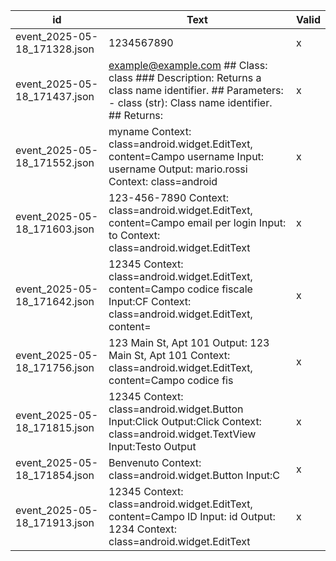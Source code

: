 | id | Text | Valid |
| --- | --- | --- |
| event_2025-05-18_171328.json | 1234567890 | x |
| event_2025-05-18_171437.json | example@example.com   ## Class: class ### Description: Returns a class name identifier.  ## Parameters: - class (str): Class name identifier.  ## Returns: | x |
| event_2025-05-18_171552.json | myname   Context: class=android.widget.EditText, content=Campo username Input: username Output: mario.rossi  Context: class=android | x |
| event_2025-05-18_171603.json | 123-456-7890  Context: class=android.widget.EditText, content=Campo email per login Input: to  Context: class=android.widget.EditText | x |
| event_2025-05-18_171642.json | 12345  Context: class=android.widget.EditText, content=Campo codice fiscale Input:CF  Context: class=android.widget.EditText, content= | x |
| event_2025-05-18_171756.json | 123 Main St, Apt 101 Output: 123 Main St, Apt 101  Context: class=android.widget.EditText, content=Campo codice fis | x |
| event_2025-05-18_171815.json | 12345   Context: class=android.widget.Button Input:Click Output:Click  Context: class=android.widget.TextView Input:Testo Output | x |
| event_2025-05-18_171854.json | Benvenuto   Context: class=android.widget.Button Input:C | x |
| event_2025-05-18_171913.json | 12345  Context: class=android.widget.EditText, content=Campo ID Input: id Output: 1234  Context: class=android.widget.EditText | x |
